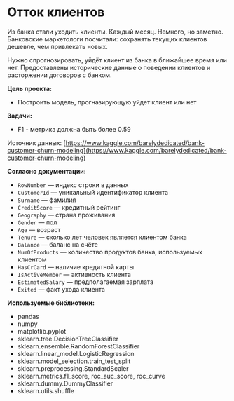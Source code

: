 # Отток клиентов  
  
Из банка стали уходить клиенты. Каждый месяц. Немного, но заметно. Банковские маркетологи посчитали: сохранять текущих клиентов дешевле, чем привлекать новых.

Нужно спрогнозировать, уйдёт клиент из банка в ближайшее время или нет. Предоставлены исторические данные о поведении клиентов и расторжении договоров с банком. 

<b>Цель проекта: </b>

- Построить модель, прогназирующую уйдет клиент или нет

<b>Задачи: </b>

- F1 - метрика должна быть более 0.59


Источник данных: [https://www.kaggle.com/barelydedicated/bank-customer-churn-modeling](https://www.kaggle.com/barelydedicated/bank-customer-churn-modeling)  

<b> Согласно документации: </b>  
- `RowNumber` — индекс строки в данных
- `CustomerId` — уникальный идентификатор клиента
- `Surname` — фамилия
- `CreditScore` — кредитный рейтинг
- `Geography` — страна проживания
- `Gender` — пол
- `Age` — возраст
- `Tenure` — сколько лет человек является клиентом банка
- `Balance` — баланс на счёте
- `NumOfProducts` — количество продуктов банка, используемых клиентом
- `HasCrCard` — наличие кредитной карты
- `IsActiveMember` — активность клиента
- `EstimatedSalary` — предполагаемая зарплата
- `Exited` — факт ухода клиента

<b> Используемые библиотеки: </b>
- pandas
- numpy
- matplotlib.pyplot
- sklearn.tree.DecisionTreeClassifier
- sklearn.ensemble.RandomForestClassifier
- sklearn.linear_model.LogisticRegression
- sklearn.model_selection.train_test_split
- sklearn.preprocessing.StandardScaler 
- sklearn.metrics.f1_score, roc_auc_score, roc_curve
- sklearn.dummy.DummyClassifier
- sklearn.utils.shuffle
